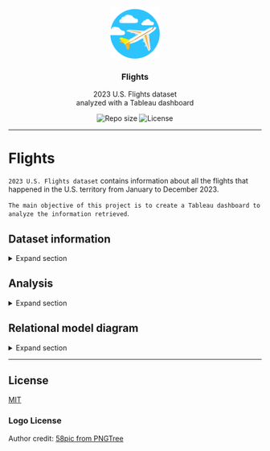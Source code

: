<p align="center">
  <img src="media/flights-logo.png" width="100" alt="Repository logo" />
</p>
<h3 align="center">Flights</h3>
<p align="center">2023 U.S. Flights dataset <br> analyzed with a Tableau dashboard<p>
<p align="center">
    <img src="https://img.shields.io/github/repo-size/lhbelfanti/flights?label=Repo%20size" alt="Repo size" />
    <img src="https://img.shields.io/github/license/lhbelfanti/flights?label=License" alt="License" />
</p>

---

# Flights
`2023 U.S. Flights dataset` contains information about all the flights that happened in the U.S. territory from January to December 2023.

`The main objective of this project is to create a Tableau dashboard to analyze the information retrieved`.

## Dataset information
<details>
  <summary>Expand section</summary>
  
The dataset is composed by 4 different subsets (CSV formatted files):
- `airlines`: Contains all the information about the airlines that flew during the 2023 between two airports in the U.S. territory.
- `airports`: All the U.S. commercial airports during the 2023
- `delay_reasons`: Specifies the different types of delay that the flights suffered during the January-December 2023 period
- `flights`: The information about each flight. For example: flight time, expected departure and arrive time vs real departure and arrive time, delay information, cancelled or diverted flight, etc.


### Where was the dataset information obtained from?
The [Bureau of Transportation Statistics of the government of the United States](https://www.transtats.bts.gov/DL_SelectFields.aspx?gnoyr_VQ=FGJ&QO_fu146_anzr=b0-gvzr), has a lot of information that could be used to create our own dataset.

I retrieved the information of the subsets `flights`, `airports` and `airlines` from that page. You can find them inside the [raw folder](./src/data/raw) of this repository.

The `delay_reasons subset` was created from the `flights subset`, after analyzing the 3 subsets.
</details>

## Analysis
<details>
  <summary>Expand section</summary>
**Step 1:**
- Run a dataset profiling. `ydata_profiling` was used to achieve this task and obtain valuable information about the different subsets.
  - The script to run that process is [create_profiling.py](./src/data/create_profiling.py)

**Step 2:**
With the information retrieved and with the objective of "creating a Tableau Dashboard" in mind, the next step was to remove the unnecessary data. 
- This part is the most important because that data will be then converted into information with the visualization of the Dashboard, and there was a lot of things that were not necessary or the format was not the one I needed.
- Imported the airlines and airports datasets into a Google Sheets document, and using the script [inspect_flights_subset.py](./src/data/inspect_flights_subset.py), I completed the subsets, adding the missing airlines and airports.

**Step 3:**
Lastly but not less important, the `flights subset` was cleaned up.
- Imported a sample of the January CSV, analyzed which columns added value to the future Tableau Dashboard, and which of them should be renamed, deleted or transformed.
- Expanded the `FL_DATE` column into 3 columns `DAY`, `MONTH` and `YEAR` (I could have download that data directly from the `bts.gov` page but as each download took a lot of time and I had that information in another column, I decided not to do that, and use the one I had to obtain the same result), and removed the hour because it was always 12:00:00
- Removed the unnecessary columns
- Created the `delay_reasons subset` to reduce the information of delays to 2 columns instead of 5 (in the `flights subset`). 
- Created the script [clean_flights_subset.py](./src/data/clean_flights_subset.py) to do this whole process

After all this analysis, the new subsets were created in the ['processed' folder](./src/data/processed).

This process helped me to reduce the `flights subset` size in MB, to the half.
</details>

## Relational model diagram
<details>
  <summary>Expand section</summary>

```mermaid
---
title: Entity Relationship Diagram
---
erDiagram
    FLIGHTS ||--|{ AIRLINES : ""
    FLIGHTS ||--|{ AIPORTS : ""
    FLIGHTS ||--|{ DELAY_REASON : ""
    FLIGHTS {
        INTEGER DAY "CK"  
        INTEGER MONTH "CK"       
        INTEGER YEAR "CK" 
        INTEGER DAY_OF_WEEK "Day of the week, being Sunday = 0"
        VARCHAR(2) CARRIER FK "CK"  
        VARCHAR(3) ORIGIN FK "CK"  
        VARCHAR(3) DEST FK "CK"     
        INTEGER CRS_DEP_TIME "Computerized reservation system (CRS) Departure time (local time: hhmm)"
        INTEGER DEP_TIME "Actual Departure Time (local time: hhmm)"
        INTEGER DEP_DELAY "Difference in minutes between scheduled and actual departure time. Early departures show negative numbers"
        INTEGER TAXI_OUT "Taxi Out Time, in Minutes"   
        INTEGER TAXI_IN "Taxi In Time, in Minutes"
        INTEGER CRS_ARR_TIME "Computerized reservation system (CRS) Arrival Time (local time: hhmm)"
        INTEGER ARR_TIME "Actual Arrival Time (local time: hhmm)"
        INTEGER ARR_DELAY "Difference in minutes between scheduled and actual arrival time. Early arrivals show negative numbers" 
        INTEGER AIR_TIME "Time lenght between TAXI_IN and TAXI_OUT"  
        BOOLEAN CANCELLED "0 if the flight wasn't cancelled, 1 if the flight was cancelled"  
        BOOLEAN DIVERTED "0 if the flight wasn't diverted, 1 if the flight was diverted"    
        INTEGER DELAY "Delay time in minutes. Empty if the flight was on time"       
        INTEGER DELAY_REASON FK "Delay reason ID. Empty if the flight was on time"
    }
    AIRLINES {
        VARCHAR(2) AIR_CARRIER_IATA_CODE PK "IATA airline code (2 characters)"
        VARCHAR(30) AIR_CARRIER_NAME "Airline name"
    }
    AIPORTS {
        VARCHAR(3) AIRPORT_IATA_CODE PK "IATA airport code (3 characters)"
        VARCHAR(150) AIRPORT_NAME "Airport name"
        VARCHAR(50) AIRPORT_CITY "City where the airport is located"
        VARCHAR(2) AIRPORT_STATE "State where the airport is located (2 characters)"
        FLOAT(7) AIRPORT_LATITUDE "Airport latitude"
        FLOAT(7) AIRPORT_LONGITUDE "Airport longitude"
        VARCHAR(100) AIRPORT_COUNTRY "Country where the airport is located"
    }
    DELAY_REASON {
        INTEGER DELAY_ID PK "Delay ID"
        VARCHAR(30) DELAY_CAUSE "Delay cause"
    }
```

</details>


---
## License
[MIT](https://choosealicense.com/licenses/mit/)


### Logo License
Author credit: [58pic from PNGTree](https://pngtree.com/freepng/cartoon-airplane-vector_4364890.html?share=3?sol=downref&id=bef)
